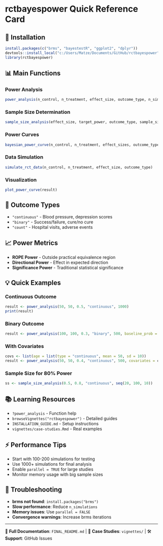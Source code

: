 # rctbayespower Quick Reference Card

## 🚀 Installation
```r
install.packages(c("brms", "bayestestR", "ggplot2", "dplyr"))
devtools::install_local("c:/Users/Matze/Documents/GitHub/rctbayespower")
library(rctbayespower)
```

## 📊 Main Functions

### Power Analysis
```r
power_analysis(n_control, n_treatment, effect_size, outcome_type, n_simulations)
```

### Sample Size Determination  
```r
sample_size_analysis(effect_size, target_power, outcome_type, sample_sizes)
```

### Power Curves
```r
bayesian_power_curve(n_control, n_treatment, effect_sizes, outcome_type)
```

### Data Simulation
```r
simulate_rct_data(n_control, n_treatment, effect_size, outcome_type)
```

### Visualization
```r
plot_power_curve(result)
```

## 🎯 Outcome Types
- `"continuous"` - Blood pressure, depression scores
- `"binary"` - Success/failure, cure/no cure  
- `"count"` - Hospital visits, adverse events

## 📈 Power Metrics
- **ROPE Power** - Outside practical equivalence region
- **Directional Power** - Effect in expected direction
- **Significance Power** - Traditional statistical significance

## 💡 Quick Examples

### Continuous Outcome
```r
result <- power_analysis(50, 50, 0.5, "continuous", 1000)
print(result)
```

### Binary Outcome
```r
result <- power_analysis(100, 100, 0.3, "binary", 500, baseline_prob = 0.2)
```

### With Covariates
```r
covs <- list(age = list(type = "continuous", mean = 50, sd = 10))
result <- power_analysis(50, 50, 0.4, "continuous", 500, covariates = covs)
```

### Sample Size for 80% Power
```r
ss <- sample_size_analysis(0.5, 0.8, "continuous", seq(20, 100, 10))
```

## 📚 Learning Resources
- `?power_analysis` - Function help
- `browseVignettes("rctbayespower")` - Detailed guides
- `INSTALLATION_GUIDE.md` - Setup instructions
- `vignettes/case-studies.Rmd` - Real examples

## ⚡ Performance Tips
- Start with 100-200 simulations for testing
- Use 1000+ simulations for final analysis
- Enable `parallel = TRUE` for large studies
- Monitor memory usage with big sample sizes

## 🔧 Troubleshooting
- **brms not found**: `install.packages("brms")`
- **Slow performance**: Reduce `n_simulations`
- **Memory issues**: Use `parallel = FALSE`
- **Convergence warnings**: Increase brms iterations

---
📄 **Full Documentation**: `FINAL_README.md` | 🏥 **Case Studies**: `vignettes/` | 🛠️ **Support**: GitHub Issues

